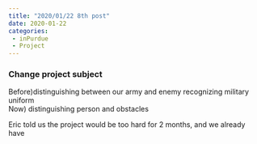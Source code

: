 ```yaml
---
title: "2020/01/22 8th post"
date: 2020-01-22  
categories: 
 - inPurdue
 - Project
--- 
```


### Change project subject
Before)distinguishing between our army and enemy recognizing military uniform  
Now) distinguishing person and obstacles  

Eric told us the project would be too hard for 2 months, and we already have 
